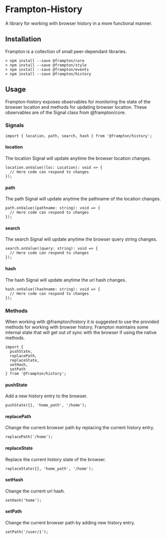 # Frampton-History

A library for working with browser history in a more functional manner.


## Installation

Frampton is a collection of small peer-dependant libraries.

```
> npm install --save @frampton/core
> npm install --save @frampton/style
> npm install --save @frampton/events
> npm install --save @frampton/history
```


## Usage

Frampton-history exposes observables for monitoring the state of the browser location and methods for updating browser location. These observables are of the Signal class from @frampton/core.


### Signals

```
import { location, path, search, hash } from '@frampton/history';
```

#### location

The location Signal will update anytime the browser location changes.

```
location.onValue((loc: Location): void => {
  // Here code can respond to changes
});
```

#### path

The path Signal will update anytime the pathname of the location changes.

```
path.onValue((pathname: string): void => {
  // Here code can respond to changes
});
```

#### search

The search Signal will update anytime the browser query string changes.

```
search.onValue((query: string): void => {
  // Here code can respond to changes
});
```

#### hash

The hash Signal will update anytime the url hash changes.

```
hash.onValue((hashname: string): void => {
  // Here code can respond to changes
});
```


### Methods

When working with @frampton/history it is suggested to use the provided methods for working with browser history. Frampton maintains some internal state that will get out of sync with the browser if using the native methods.

```
import {
  pushState,
  replacePath,
  replaceState,
  setHash,
  setPath
} from '@frampton/history';
```

#### pushState

Add a new history entry to the browser.

```
pushState({}, 'home_path', '/home');
```

#### replacePath

Change the current browser path by replacing the current history entry.

```
replacePath('/home');
```

#### replaceState

Replace the current history state of the browser.

```
replaceState({}, 'home_path', '/home');
```

#### setHash

Change the current url hash.

```
setHash('home');
```

#### setPath

Change the current browser path by adding new history entry.

```
setPath('/user/1');
```
